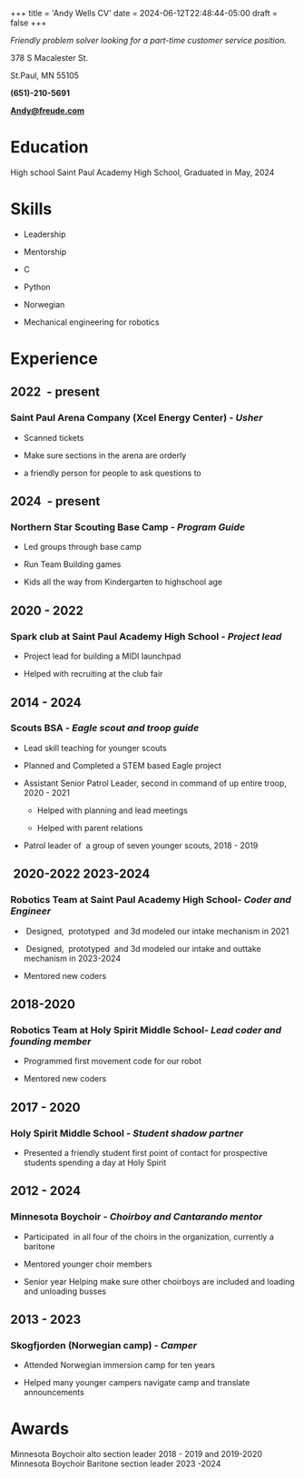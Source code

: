 +++
title = 'Andy Wells CV'
date = 2024-06-12T22:48:44-05:00
draft = false
+++

_Friendly problem solver looking for a part-time customer service position._

378 S Macalester St. 

St.Paul, MN 55105

**(651)-210-5691**

**Andy@freude.com**

**Education**
=============

High school Saint Paul Academy High School, Graduated in May, 2024

**Skills**
==========

*   Leadership
    
*   Mentorship
    
*   C
    
*   Python
    
*   Norwegian
    
*   Mechanical engineering for robotics
    

**Experience**
==============

2022  - present
---------------

### **Saint Paul Arena Company (Xcel Energy Center)** _\- Usher_

*   Scanned tickets 
    
*   Make sure sections in the arena are orderly
    
*   a friendly person for people to ask questions to
    
2024  - present
---------------

### **Northern Star Scouting Base Camp** _\- Program Guide_

*   Led groups through base camp

*   Run Team Building games 

*   Kids all the way from Kindergarten to highschool age

2020 - 2022
-----------

### **Spark club at Saint Paul Academy High School** _\- Project lead_

*   Project lead for building a MIDI launchpad
    
*   Helped with recruiting at the club fair
    

2014 - 2024
--------------

### **Scouts BSA** _\- Eagle scout and troop guide_ 

*   Lead skill teaching for younger scouts
    
*   Planned and Completed a STEM based Eagle project
    
*   Assistant Senior Patrol Leader, second in command of up entire troop, 2020 - 2021
    
    *   Helped with planning and lead meetings
        
    *   Helped with parent relations
        
*   Patrol leader of  a group of seven younger scouts, 2018 - 2019 
    

 2020-2022 2023-2024
--------------------

### **Robotics Team at Saint Paul Academy High School**_\- Coder and Engineer_

*    Designed,  prototyped  and 3d modeled our intake mechanism in 2021
    
*    Designed,  prototyped  and 3d modeled our intake and outtake mechanism in 2023-2024
    
*   Mentored new coders
    

2018-2020
---------

### **Robotics Team at Holy Spirit Middle School**_\- Lead coder and founding member_

*   Programmed first movement code for our robot
    
*   Mentored new coders
    

2017 - 2020
-----------

### **Holy Spirit Middle School** _\- Student shadow partner_

*   Presented a friendly student first point of contact for prospective students spending a day at Holy Spirit
    

2012 - 2024
--------------

### **Minnesota Boychoir** _\- Choirboy and Cantarando mentor_

*   Participated  in all four of the choirs in the organization, currently a baritone
    
*   Mentored younger choir members
    
*   Senior year Helping make sure other choirboys are included and loading and unloading busses
    

2013 - 2023
-----------

### **Skogfjorden (Norwegian camp)** _\- Camper_

*   Attended Norwegian immersion camp for ten years
    
*   Helped many younger campers navigate camp and translate announcements 
    

**Awards**
==========

Minnesota Boychoir alto section leader 2018 - 2019 and 2019-2020
Minnesota Boychoir Baritone section leader 2023 -2024